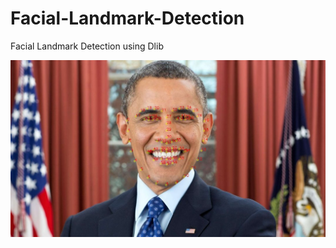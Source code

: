 # Facial-Landmark-Detection
Facial Landmark Detection using Dlib

![](images/image_with_landmarks.jpg)
